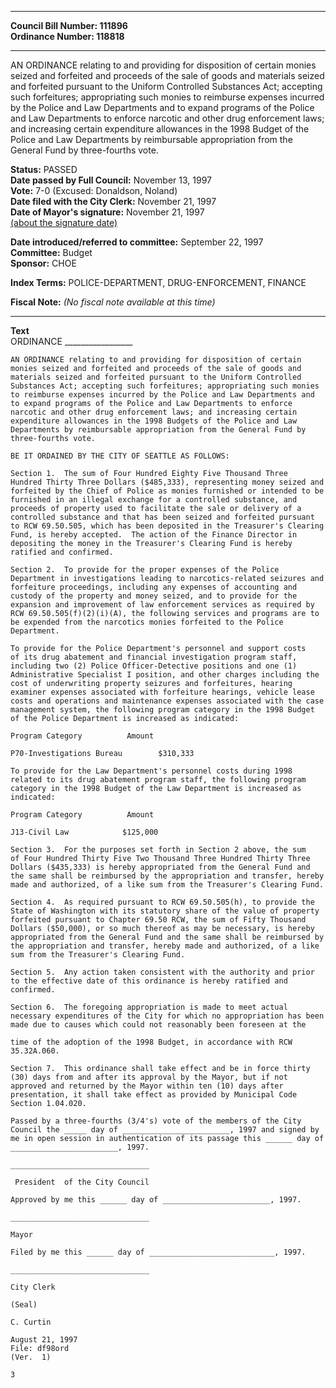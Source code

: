 * * * * *  
  
**Council Bill Number: [](#h0)[](#h2)111896**   
**Ordinance Number: 118818**  
  
* * * * *  
  
AN ORDINANCE relating to and providing for disposition of certain monies seized and forfeited and proceeds of the sale of goods and materials seized and forfeited pursuant to the Uniform Controlled Substances Act; accepting such forfeitures; appropriating such monies to reimburse expenses incurred by the Police and Law Departments and to expand programs of the Police and Law Departments to enforce narcotic and other drug enforcement laws; and increasing certain expenditure allowances in the 1998 Budget of the Police and Law Departments by reimbursable appropriation from the General Fund by three-fourths vote.  
  
**Status:** PASSED   
**Date passed by Full Council:** November 13, 1997   
**Vote:** 7-0 (Excused: Donaldson, Noland)   
**Date filed with the City Clerk:** November 21, 1997   
**Date of Mayor's signature:** November 21, 1997   
[(about the signature date)](/~public/approvaldate.htm)   
  
  
**Date introduced/referred to committee:** September 22, 1997   
**Committee:** Budget   
**Sponsor:** CHOE   
  
**Index Terms:** POLICE-DEPARTMENT, DRUG-ENFORCEMENT, FINANCE  
  
**Fiscal Note:** *(No fiscal note available at this time)*  
  
* * * * *  
  
**Text**  
    ORDINANCE _________________  
  
    AN ORDINANCE relating to and providing for disposition of certain  
    monies seized and forfeited and proceeds of the sale of goods and  
    materials seized and forfeited pursuant to the Uniform Controlled  
    Substances Act; accepting such forfeitures; appropriating such monies  
    to reimburse expenses incurred by the Police and Law Departments and  
    to expand programs of the Police and Law Departments to enforce  
    narcotic and other drug enforcement laws; and increasing certain  
    expenditure allowances in the 1998 Budgets of the Police and Law  
    Departments by reimbursable appropriation from the General Fund by  
    three-fourths vote.  
  
    BE IT ORDAINED BY THE CITY OF SEATTLE AS FOLLOWS:  
  
    Section 1.  The sum of Four Hundred Eighty Five Thousand Three  
    Hundred Thirty Three Dollars ($485,333), representing money seized and  
    forfeited by the Chief of Police as monies furnished or intended to be  
    furnished in an illegal exchange for a controlled substance, and  
    proceeds of property used to facilitate the sale or delivery of a  
    controlled substance and that has been seized and forfeited pursuant  
    to RCW 69.50.505, which has been deposited in the Treasurer's Clearing  
    Fund, is hereby accepted.  The action of the Finance Director in  
    depositing the money in the Treasurer's Clearing Fund is hereby  
    ratified and confirmed.  
  
    Section 2.  To provide for the proper expenses of the Police  
    Department in investigations leading to narcotics-related seizures and  
    forfeiture proceedings, including any expenses of accounting and  
    custody of the property and money seized, and to provide for the  
    expansion and improvement of law enforcement services as required by  
    RCW 69.50.505(f)(2)(i)(A), the following services and programs are to  
    be expended from the narcotics monies forfeited to the Police  
    Department.  
  
    To provide for the Police Department's personnel and support costs  
    of its drug abatement and financial investigation program staff,  
    including two (2) Police Officer-Detective positions and one (1)  
    Administrative Specialist I position, and other charges including the  
    cost of underwriting property seizures and forfeitures, hearing  
    examiner expenses associated with forfeiture hearings, vehicle lease  
    costs and operations and maintenance expenses associated with the case  
    management system, the following program category in the 1998 Budget  
    of the Police Department is increased as indicated:  
  
    Program Category          Amount  
  
    P70-Investigations Bureau        $310,333  
  
    To provide for the Law Department's personnel costs during 1998  
    related to its drug abatement program staff, the following program  
    category in the 1998 Budget of the Law Department is increased as  
    indicated:  
  
    Program Category          Amount  
  
    J13-Civil Law            $125,000  
  
    Section 3.  For the purposes set forth in Section 2 above, the sum  
    of Four Hundred Thirty Five Two Thousand Three Hundred Thirty Three  
    Dollars ($435,333) is hereby appropriated from the General Fund and  
    the same shall be reimbursed by the appropriation and transfer, hereby  
    made and authorized, of a like sum from the Treasurer's Clearing Fund.  
  
    Section 4.  As required pursuant to RCW 69.50.505(h), to provide the  
    State of Washington with its statutory share of the value of property  
    forfeited pursuant to Chapter 69.50 RCW, the sum of Fifty Thousand  
    Dollars ($50,000), or so much thereof as may be necessary, is hereby  
    appropriated from the General Fund and the same shall be reimbursed by  
    the appropriation and transfer, hereby made and authorized, of a like  
    sum from the Treasurer's Clearing Fund.  
  
    Section 5.  Any action taken consistent with the authority and prior  
    to the effective date of this ordinance is hereby ratified and  
    confirmed.  
  
    Section 6.  The foregoing appropriation is made to meet actual  
    necessary expenditures of the City for which no appropriation has been  
    made due to causes which could not reasonably been foreseen at the  
  
    time of the adoption of the 1998 Budget, in accordance with RCW  
    35.32A.060.  
  
    Section 7.  This ordinance shall take effect and be in force thirty  
    (30) days from and after its approval by the Mayor, but if not  
    approved and returned by the Mayor within ten (10) days after  
    presentation, it shall take effect as provided by Municipal Code  
    Section 1.04.020.  
  
    Passed by a three-fourths (3/4's) vote of the members of the City  
    Council the _____ day of ________________________, 1997 and signed by  
    me in open session in authentication of its passage this ______ day of  
    ________________________, 1997.  
  
    _______________________________  
  
     President  of the City Council  
  
    Approved by me this ______ day of ________________________, 1997.  
  
    _______________________________  
  
    Mayor  
  
    Filed by me this ______ day of ____________________________, 1997.  
  
    _______________________________  
  
    City Clerk  
  
    (Seal)  
  
    C. Curtin  
  
    August 21, 1997  
    File: df98ord  
    (Ver.  1)  
  
    3  
